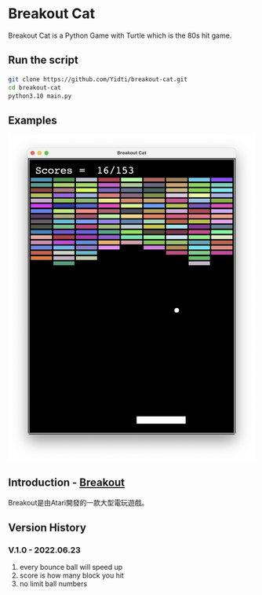 # Breakout Cat

Breakout Cat is a Python Game with Turtle which is the 80s hit game.

## Run the script

```sh
git clone https://github.com/Yidti/breakout-cat.git
cd breakout-cat
python3.10 main.py
```

## Examples

![sample-1](https://github.com/Yidti/breakout-cat/blob/master/sample/sample-1.png)

## Introduction - [Breakout](https://en.wikipedia.org/wiki/Breakout_(video_game))

Breakout是由Atari開發的一款大型電玩遊戲。

## Version History

### V.1.0 - 2022.06.23

1. every bounce ball will speed up
2. score is how many block you hit
3. no limit ball numbers
